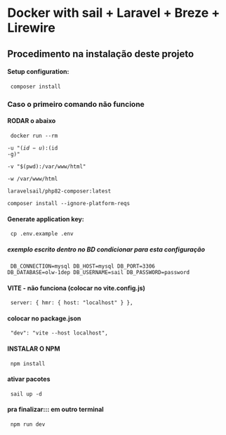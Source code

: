 # Docker with sail + Laravel + Breze + Lirewire

## Procedimento na instalação deste projeto

#### Setup configuration:
<code>  composer install </code>

### Caso  o primeiro comando não funcione
#### RODAR o abaixo
<code> docker run --rm \
    -u "$(id -u):$(id -g)" \
    -v "$(pwd):/var/www/html" \
    -w /var/www/html \
    laravelsail/php82-composer:latest \
    composer install --ignore-platform-reqs </code>

#### Generate application key:
<code> cp .env.example .env </code>

####
##### exemplo escrito dentro no BD condicionar para esta configuração
<code> DB_CONNECTION=mysql
DB_HOST=mysql
DB_PORT=3306
DB_DATABASE=olw-1dep
DB_USERNAME=sail
DB_PASSWORD=password </code>

#### VITE - não funciona (colocar no vite.config.js)
<code> server: {
        hmr: {
            host: "localhost"
        }
    }, </code>

#### colocar no package.json
<code>   "dev": "vite --host localhost", </code>

#### INSTALAR O NPM
<code> npm install </code>

#### ativar pacotes
<code> sail up -d </code>

#### pra finalizar::: em outro terminal
<code> npm run dev </code>

